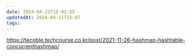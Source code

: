 ```yaml
---
date: 2024-04-21T15:02:55
updatedAt: 2024-04-21T15:07
tags: 
---
```

https://tecoble.techcourse.co.kr/post/2021-11-26-hashmap-hashtable-concurrenthashmap/